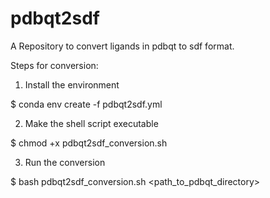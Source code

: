 # pdbqt2sdf  

A Repository to convert ligands in pdbqt to sdf format.

Steps for conversion:

1. Install the environment

$       conda env create -f pdbqt2sdf.yml

2. Make the shell script executable

$       chmod +x pdbqt2sdf_conversion.sh

3. Run the conversion

$       bash pdbqt2sdf_conversion.sh <path_to_pdbqt_directory>
